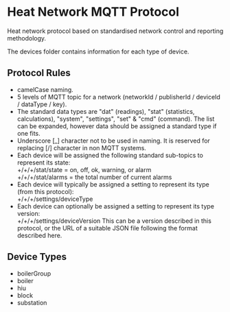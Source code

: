 # Heat Network MQTT Protocol
Heat network protocol based on standardised network control and reporting methodology.

The devices folder contains information for each type of device.

## Protocol Rules

* camelCase naming.
* 5 levels of MQTT topic for a network (networkId / publisherId / deviceId / dataType / key).
* The standard data types are "dat" (readings), "stat" (statistics, calculations), "system", "settings", "set" & "cmd" (command). The list can be expanded, however data should be assigned a standard type if one fits.
* Underscore [_] character not to be used in naming. It is reserved for replacing [/] character in non MQTT systems.
* Each device will be assigned the following standard sub-topics to represent its state:<br>
  +/+/+/stat/state = on, off, ok, warning, or alarm<br>
  +/+/+/stat/alarms = the total number of current alarms
* Each device will typically be assigned a setting to represent its type (from this protocol):<br>
  +/+/+/settings/deviceType
* Each device can optionally be assigned a setting to represent its type version:<br>
  +/+/+/settings/deviceVersion
  This can be a version described in this protocol, or the URL of a suitable JSON file following the format described here.

## Device Types

* boilerGroup
* boiler
* hiu
* block
* substation
